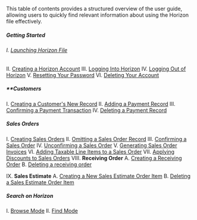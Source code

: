 
This table of contents provides a structured overview of the user guide, allowing users to quickly find relevant information about using the Horizon file effectively.

##### Getting Started
###### I. [Launching Horizon File](Launching%20Horizon%20File.md)
II. [Creating a Horizon Account](Creating%20a%20Horizon%20Account.md)
III. [Logging Into Horizon](Logging%20Into%20Horizon.md)
IV. [Logging Out of Horizon](Logging%20Out%20of%20Horizon.md)
V. [Resetting Your Password](Resetting%20Your%20Password.md)
VI. [Deleting Your Account](Deleting%20Your%20Account.md)

##### **Customers 
I. [Creating a Customer's New Record](Creating%20a%20Customer's%20New%20Record.md)
II. [Adding a Payment Record](Adding%20a%20Payment%20Record.md)
III. [Confirming a Payment Transaction](Confirming%20a%20Payment%20Transaction.md)
IV. [Deleting a Payment Record](Deleting%20a%20Payment%20Record.md)

##### Sales Orders
I. [Creating Sales Orders](Creating%20Sales%20Orders.md)
II. [Omitting a Sales Order Record](Omitting%20a%20Sales%20Order%20Record.md)
III. [Confirming a Sales Order](Confirming%20a%20Sales%20Order.md)
IV. [Unconfirming a Sales Order](Unconfirming%20a%20Sales%20Order.md)
V. [Generating Sales Order Invoices](Generating%20Sales%20Order%20Invoices.md)
VI. [Adding Taxable Line Items to a Sales Order](Adding%20Taxable%20Line%20Items%20to%20a%20Sales%20Order.md)
VII. [Applying Discounts to Sales Orders](Applying%20Discounts%20to%20Sales%20Orders.md)
VIII. **Receiving Order**
	A. [Creating a Receiving Order](Creating%20a%20Receiving%20Order.md)
	B. [Deleting a receiving order](Deleting%20a%20receiving%20order.md)

IX. **Sales Estimate**
	A. [Creating a New Sales Estimate Order Item](Creating%20a%20New%20Sales%20Estimate%20Order%20Item.md)
	B. [Deleting a Sales Estimate Order Item](Deleting%20a%20Sales%20Estimate%20Order%20Item.md)
##### Search on Horizon
I. [Browse Mode](Browse%20Mode.md)
II. [Find Mode](Find%20Mode.md)